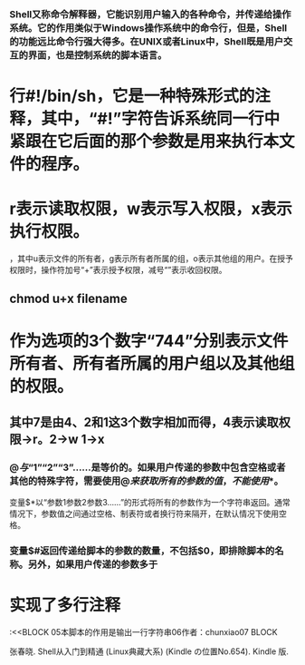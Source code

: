 ### Shell又称命令解释器，它能识别用户输入的各种命令，并传递给操作系统。它的作用类似于Windows操作系统中的命令行，但是，Shell的功能远比命令行强大得多。在UNIX或者Linux中，Shell既是用户交互的界面，也是控制系统的脚本语言。

# 行#!/bin/sh，它是一种特殊形式的注释，其中，“#!”字符告诉系统同一行中紧跟在它后面的那个参数是用来执行本文件的程序。

# r表示读取权限，w表示写入权限，x表示执行权限。

，其中u表示文件的所有者，g表示所有者所属的组，o表示其他组的用户。在授予权限时，操作符加号“+”表示授予权限，减号“”表示收回权限。

## chmod u+x filename

# 作为选项的3个数字“744”分别表示文件所有者、所有者所属的用户组以及其他组的权限。
## 其中7是由4、2和1这3个数字相加而得，4表示读取权限->r。2->w 1->x

### $@与“$1”“$2”“$3”……是等价的。如果用户传递的参数中包含空格或者其他的特殊字符，需要使用$@来获取所有的参数的值，不能使用$*。
变量$*以“参数1参数2参数3……”的形式将所有的参数作为一个字符串返回。通常情况下，参数值之间通过空格、制表符或者换行符来隔开，在默认情况下使用空格。
### 变量$#返回传递给脚本的参数的数量，不包括$0，即排除脚本的名称。另外，如果用户传递的参数多于
 
# 实现了多行注释
:<<BLOCK
05本脚本的作用是输出一行字符串06作者：chunxiao07
BLOCK

张春晓. Shell从入门到精通 (Linux典藏大系) (Kindle の位置No.654). Kindle 版. 
